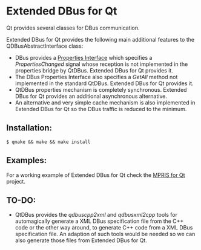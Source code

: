 Extended DBus for Qt
====================

Qt provides several classes for DBus communication.

Extended DBus for Qt provides the following main additional features to the QDBusAbstractInterface class:

* DBus provides a [Properties Interface](http://dbus.freedesktop.org/doc/dbus-specification.html#standard-interfaces-properties) which specifies a *PropertiesChanged* signal whose reception is not implemented in the properties bridge by QtDBus. Extended DBus for Qt provides it.
* The DBus Properties Interface also specifies a *GetAll* method not implemented in the standard QtDBus. Extended DBus for Qt provides it.
* QtDBus properties mechanism is completely synchronous. Extended DBus for Qt provides an additional asynchronous alternative.
* An alternative and very simple cache mechanism is also implemented in Extended DBus for Qt so the DBus traffic is reduced to the minimum.


Installation:
-------------

```
$ qmake && make && make install
```


Examples:
---------

For a working example of Extended DBus for Qt check the [MPRIS for Qt](https://github.com/nemomobile/qtmpris) project.


TO-DO:
------

* QtDBus provides the *qdbuscpp2xml* and *qdbusxml2cpp* tools for automagically generate a XML DBus specification file from the C++ code or the other way around, to generate C++ code from a XML DBus specification file. An adaption of such tools would be needed so we can also generate those files from Extended DBus for Qt.
